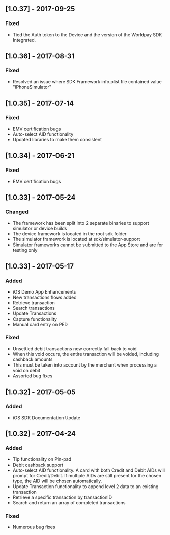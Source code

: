 ## [1.0.37] - 2017-09-25

### Fixed 
-   Tied the Auth token to the Device and the version of the Worldpay SDK Integrated.



## [1.0.36] - 2017-08-31

### Fixed 
-   Resolved an issue where SDK Framework info.plist file contained value "iPhoneSimulator"

## [1.0.35] - 2017-07-14

### Fixed 
-   EMV certification bugs
-	Auto-select AID functionality
-	Updated libraries to make them consistent

## [1.0.34] - 2017-06-21

### Fixed 
-   EMV certification bugs

## [1.0.33] - 2017-05-24

### Changed 
-   The framework has been split into 2 separate binaries to support simulator or device builds
-   The device framework is located in the root sdk folder
-   The simulator framework is located at sdk/simulator-support
-   Simulator frameworks cannot be submitted to the App Store and are for testing only

## [1.0.33] - 2017-05-17

### Added 
-   iOS  Demo App Enhancements
-   New transactions flows added
-   Retrieve transaction
-   Search transactions
-   Update Transactions
-   Capture functionality
-   Manual card entry on PED

### Fixed 
-   Unsettled debit transactions now correctly fall back to void
-   When this void occurs, the entire transaction will be voided, including cashback amounts
-   This must be taken into account by the merchant when processing a void on debit
-   Assorted bug fixes




## [1.0.32] - 2017-05-05
### Added
-	iOS SDK Documentation Update


## [1.0.32] - 2017-04-24
### Added 
-	Tip functionality on Pin-pad
-	Debit cashback support 
-	Auto-select AID functionality. A card with both Credit and Debit AIDs will prompt for Credit/Debit. If multiple AIDs are still present for the chosen type, the AID will be chosen automatically.
-	Update Transaction functionality to append level 2 data to an existing transaction
-	Retrieve a specific transaction by transactionID
-	Search and return an array of completed transactions

### Fixed 
-	Numerous bug fixes
